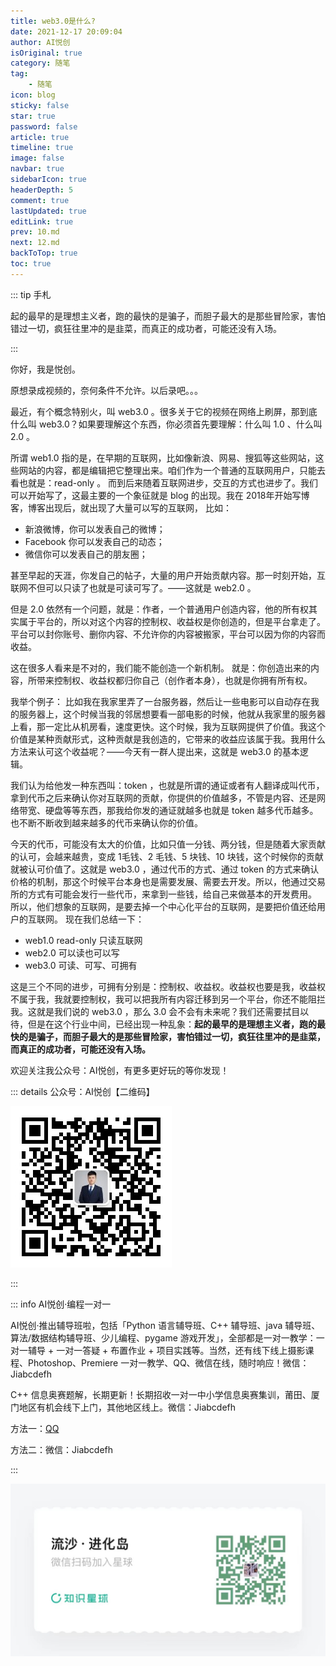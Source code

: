 ```yaml
---
title: web3.0是什么?
date: 2021-12-17 20:09:04
author: AI悦创
isOriginal: true
category: 随笔
tag:
    - 随笔
icon: blog
sticky: false
star: true
password: false
article: true
timeline: true
image: false
navbar: true
sidebarIcon: true
headerDepth: 5
comment: true
lastUpdated: true
editLink: true
prev: 10.md
next: 12.md
backToTop: true
toc: true
---
```


::: tip 手札

起的最早的是理想主义者，跑的最快的是骗子，而胆子最大的是那些冒险家，害怕错过一切，疯狂往里冲的是韭菜，而真正的成功者，可能还没有入场。

:::

你好，我是悦创。 

原想录成视频的，奈何条件不允许。以后录吧。。。 

最近，有个概念特别火，叫 web3.0 。很多关于它的视频在网络上刷屏，那到底什么叫 web3.0？如果要理解这个东西，你必须首先要理解：什么叫 1.0 、什么叫 2.0 。 

所谓 web1.0 指的是，在早期的互联网，比如像新浪、网易、搜狐等这些网站，这些网站的内容，都是编辑把它整理出来。咱们作为一个普通的互联网用户，只能去看也就是：read-only 。 而到后来随着互联网进步，交互的方式也进步了。我们可以开始写了，这最主要的一个象征就是 blog 的出现。我在 2018年开始写博客，博客出现后，就出现了大量可以写的互联网， 比如：

*   新浪微博，你可以发表自己的微博；
*   Facebook 你可以发表自己的动态；
*   微信你可以发表自己的朋友圈；

甚至早起的天涯，你发自己的帖子，大量的用户开始贡献内容。那一时刻开始，互联网不但可以只读了也就是可读可写了。——这就是 web2.0 。

但是 2.0 依然有一个问题，就是：作者，一个普通用户创造内容，他的所有权其实属于平台的，所以对这个内容的控制权、收益权是你创造的，但是平台拿走了。平台可以封你账号、删你内容、不允许你的内容被搬家，平台可以因为你的内容而收益。

这在很多人看来是不对的，我们能不能创造一个新机制。 就是：你创造出来的内容，所带来控制权、收益权都归你自己（创作者本身），也就是你拥有所有权。

我举个例子： 比如我在我家里弄了一台服务器，然后让一些电影可以自动存在我的服务器上，这个时候当我的邻居想要看一部电影的时候，他就从我家里的服务器上看，那一定比从机房看，速度更快。这个时候，我为互联网提供了价值。我这个价值是某种贡献形式，这种贡献是我创造的，它带来的收益应该属于我。我用什么方法来认可这个收益呢？——今天有一群人提出来，这就是 web3.0 的基本逻辑。

我们认为给他发一种东西叫：token ，也就是所谓的通证或者有人翻译成叫代币，拿到代币之后来确认你对互联网的贡献，你提供的价值越多，不管是内容、还是网络带宽、硬盘等等东西，那我给你发的通证就越多也就是 token 越多代币越多。也不断不断收到越来越多的代币来确认你的价值。 

今天的代币，可能没有太大的价值，比如只值一分钱、两分钱，但是随着大家贡献的认可，会越来越贵，变成 1毛钱、2 毛钱、5 块钱、10 块钱，这个时候你的贡献就被认可价值了。这就是 web3.0 ，通过代币的方式、通过 token 的方式来确认价格的机制，那这个时候平台本身也是需要发展、需要去开发。所以，他通过交易所的方式有可能会发行一些代币，来拿到一些钱，给自己来做基本的开发费用。 所以，他们想象的互联网，是要去掉一个中心化平台的互联网，是要把价值还给用户的互联网。 现在我们总结一下：

*   web1.0 read-only 只读互联网
*   web2.0 可以读也可以写
*   web3.0 可读、可写、可拥有

这是三个不同的进步，可拥有分别是：控制权、收益权。收益权也要是我，收益权不属于我，我就要控制权，我可以把我所有内容迁移到另一个平台，你还不能阻拦我。这就是我们说的 web3.0 ，那么 3.0 会不会有未来呢？我们还需要拭目以待，但是在这个行业中间，已经出现一种乱象：**起的最早的是理想主义者，跑的最快的是骗子，而胆子最大的是那些冒险家，害怕错过一切，疯狂往里冲的是韭菜，而真正的成功者，可能还没有入场。**



欢迎关注我公众号：AI悦创，有更多更好玩的等你发现！

::: details 公众号：AI悦创【二维码】

![](/gzh.jpg)

:::

::: info AI悦创·编程一对一

AI悦创·推出辅导班啦，包括「Python 语言辅导班、C++ 辅导班、java 辅导班、算法/数据结构辅导班、少儿编程、pygame 游戏开发」，全部都是一对一教学：一对一辅导 + 一对一答疑 + 布置作业 + 项目实践等。当然，还有线下线上摄影课程、Photoshop、Premiere 一对一教学、QQ、微信在线，随时响应！微信：Jiabcdefh

C++ 信息奥赛题解，长期更新！长期招收一对一中小学信息奥赛集训，莆田、厦门地区有机会线下上门，其他地区线上。微信：Jiabcdefh

方法一：[QQ](http://wpa.qq.com/msgrd?v=3&uin=1432803776&site=qq&menu=yes)

方法二：微信：Jiabcdefh

:::

![](/zsxq.jpg)

